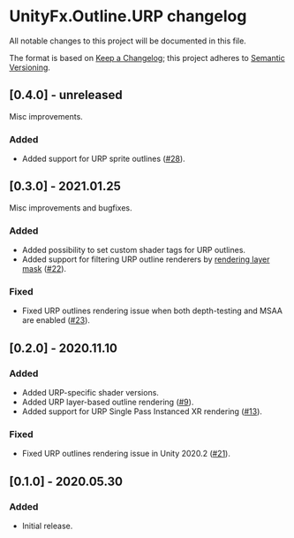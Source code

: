 # UnityFx.Outline.URP changelog
All notable changes to this project will be documented in this file.

The format is based on [Keep a Changelog](http://keepachangelog.com/); this project adheres to [Semantic Versioning](http://semver.org/).

## [0.4.0] - unreleased
Misc improvements.

### Added
- Added support for URP sprite outlines ([#28](https://github.com/Arvtesh/UnityFx.Outline/issues/28)).

## [0.3.0] - 2021.01.25

Misc improvements and bugfixes.

### Added
- Added possibility to set custom shader tags for URP outlines.
- Added support for filtering URP outline renderers by [rendering layer mask](https://docs.unity3d.com/ScriptReference/Renderer-renderingLayerMask.html) ([#22](https://github.com/Arvtesh/UnityFx.Outline/issues/22)).

### Fixed
- Fixed URP outlines rendering issue when both depth-testing and MSAA are enabled ([#23](https://github.com/Arvtesh/UnityFx.Outline/issues/23)).

## [0.2.0] - 2020.11.10

### Added
- Added URP-specific shader versions.
- Added URP layer-based outline rendering ([#9](https://github.com/Arvtesh/UnityFx.Outline/issues/9)).
- Added support for URP Single Pass Instanced XR rendering ([#13](https://github.com/Arvtesh/UnityFx.Outline/issues/13)).

### Fixed
- Fixed URP outlines rendering issue in Unity 2020.2 ([#21](https://github.com/Arvtesh/UnityFx.Outline/issues/21)).

## [0.1.0] - 2020.05.30

### Added
- Initial release.
